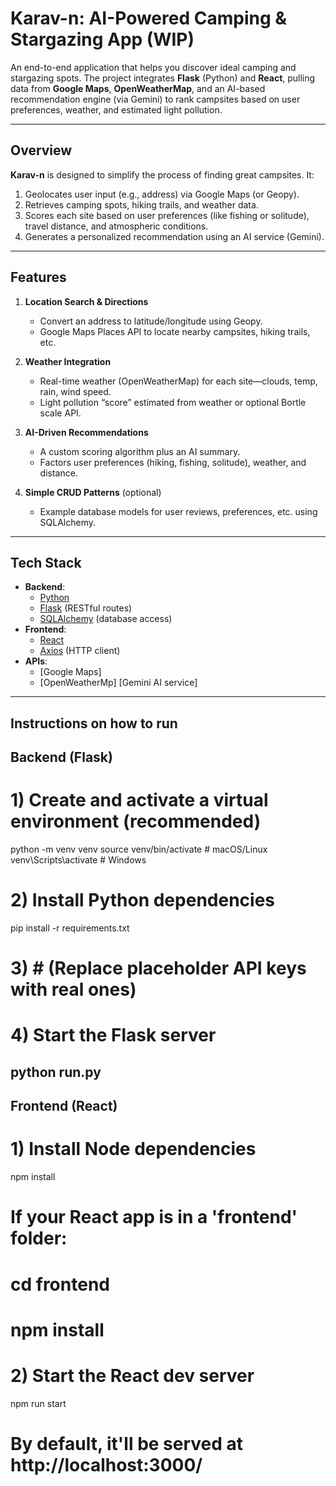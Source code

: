 # Karav-n: AI-Powered Camping & Stargazing App (WIP)

An end-to-end application that helps you discover ideal camping and stargazing spots. The project integrates **Flask** (Python) and **React**, pulling data from **Google Maps**, **OpenWeatherMap**, and an AI-based recommendation engine (via Gemini) to rank campsites based on user preferences, weather, and estimated light pollution.


---

## Overview
**Karav-n** is designed to simplify the process of finding great campsites. It:
1. Geolocates user input (e.g., address) via Google Maps (or Geopy).
2. Retrieves camping spots, hiking trails, and weather data.
3. Scores each site based on user preferences (like fishing or solitude), travel distance, and atmospheric conditions.
4. Generates a personalized recommendation using an AI service (Gemini).

---

## Features
1. **Location Search & Directions**  
   - Convert an address to latitude/longitude using Geopy.  
   - Google Maps Places API to locate nearby campsites, hiking trails, etc.

2. **Weather Integration**  
   - Real-time weather (OpenWeatherMap) for each site—clouds, temp, rain, wind speed.  
   - Light pollution “score” estimated from weather or optional Bortle scale API.

3. **AI-Driven Recommendations**  
   - A custom scoring algorithm plus an AI summary.  
   - Factors user preferences (hiking, fishing, solitude), weather, and distance.

4. **Simple CRUD Patterns** (optional)  
   - Example database models for user reviews, preferences, etc. using SQLAlchemy.

---

## Tech Stack
- **Backend**:  
  - [Python](https://www.python.org/)  
  - [Flask](https://flask.palletsprojects.com/) (RESTful routes)  
  - [SQLAlchemy](https://www.sqlalchemy.org/) (database access)
- **Frontend**:  
  - [React](https://reactjs.org/)  
  - [Axios](https://github.com/axios/axios) (HTTP client)
- **APIs**:  
  - [Google Maps] 
  - [OpenWeatherMp] 
    [Gemini AI service]

---

## Instructions on how to run

## Backend (Flask)

# 1) Create and activate a virtual environment (recommended)
python -m venv venv
source venv/bin/activate     # macOS/Linux
venv\Scripts\activate        # Windows

# 2) Install Python dependencies
pip install -r requirements.txt

# 3) # (Replace placeholder API keys with real ones)


# 4) Start the Flask server
python run.py
------------
## Frontend (React)
# 1) Install Node dependencies
npm install

# If your React app is in a 'frontend' folder:
# cd frontend
# npm install

# 2) Start the React dev server
npm run start

# By default, it'll be served at http://localhost:3000/


